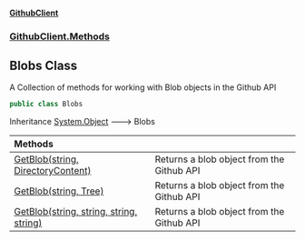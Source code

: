 #### [GithubClient](index 'index')
### [GithubClient.Methods](GithubClient.Methods 'GithubClient.Methods')

## Blobs Class

A Collection of methods for working with Blob objects in the Github API

```csharp
public class Blobs
```

Inheritance [System.Object](https://docs.microsoft.com/en-us/dotnet/api/System.Object 'System.Object') &#129106; Blobs

| Methods | |
| :--- | :--- |
| [GetBlob(string, DirectoryContent)](GithubClient.Methods.Blobs.GetBlob(string,GithubClient.Models.DirectoryContent) 'GithubClient.Methods.Blobs.GetBlob(string, GithubClient.Models.DirectoryContent)') | Returns a blob object from the Github API |
| [GetBlob(string, Tree)](GithubClient.Methods.Blobs.GetBlob(string,GithubClient.Models.Tree) 'GithubClient.Methods.Blobs.GetBlob(string, GithubClient.Models.Tree)') | Returns a blob object from the Github API |
| [GetBlob(string, string, string, string)](GithubClient.Methods.Blobs.GetBlob(string,string,string,string) 'GithubClient.Methods.Blobs.GetBlob(string, string, string, string)') | Returns a blob object from the Github API |

